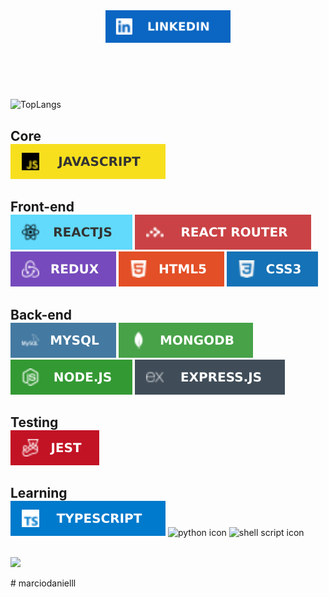 <header>
  <section>
    <a href="https://www.linkedin.com/in/marciodanielll">
    <img src="svg/linkedin.svg" alt="linkedin" style=" width: 200px"/>
    </a>
  </section> 

</header>

<main style="">

<br/>

![TopLangs](https://github-readme-stats.vercel.app/api/top-langs/?username=marciodanielll&layout=compact&show_icons=true&theme=dark)

<section style="">
<h2 style="margin-bottom: 0"> Core </h2>
<div>
  <img src="svg/javascript.svg" alt="javascript icon" style=""> 

</div>
</section>

<section>
<h2 style="margin-bottom: 0">Front-end</h2>
<div>
  <img src="svg/reactjs.svg" alt="react icon" style="">
  <img src="svg/reactrouter.svg" alt="react router icon" style="">
  <img src="svg/redux.svg" alt="redux icon" style="">
  <img src="svg/html.svg" alt="html icon" style="">
  <img src="svg/css.svg" alt="css icon" style="">
</div>
</section>

<section>
<h2 style="margin-bottom: 0">Back-end</h2>
<div>
  <img src="svg/mysql.svg" alt="mysql icon" style="">
  <img src="svg/mongodb.svg" alt="mongodb icon " style="">
  <img src="svg/nodejs.svg" alt="node icon" style="">
  <img src="svg/expressjs.svg" alt="express icon" style="">
</div>
</section>

<section>
  <h2 style="margin-bottom: 0">Testing</h2>
  <img src="svg/jest.svg" alt="jest icon" style="">
</section>

<section>
  <h2 style="margin-bottom: 0" >Learning</h2>
  <img src="svg/typescript.svg" alt="typescript icon" style="">
  <img src="https://img.shields.io/badge/Python-3776AB?style=for-the-badge&logo=python&logoColor=white" alt="python icon" style="">
  <img src="  https://img.shields.io/badge/Shell_Script-121011?style=for-the-badge&logo=gnu-bash&logoColor=white
" alt="shell script icon" style="">
</section>

</main>

<footer>
  <br/>
  <p align="left"> <img src="https://komarev.com/ghpvc/?username=marciodanielll" /> </p>
</footer>
# marciodanielll
